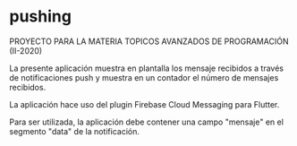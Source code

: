 # pushing

PROYECTO PARA LA MATERIA TOPICOS AVANZADOS DE PROGRAMACIÓN (II-2020)

La presente aplicación muestra en plantalla los mensaje recibidos a través de notificaciones push y muestra en un contador el número de mensajes recibidos.

La aplicación hace uso del plugin Firebase Cloud Messaging para Flutter.

Para ser utilizada, la aplicación debe contener una campo "mensaje" en el segmento "data" de la notificación.
